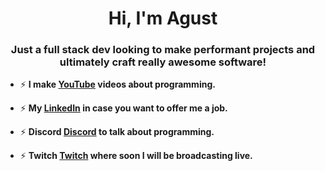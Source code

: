 <h1 align="center">Hi, I'm Agust</h1>
<h3 align="center">Just a full stack dev looking to make performant projects and ultimately craft really awesome software!</h3>

- ⚡ **I make <a href="https://www.youtube.com/channel/UC86aR_jiKs0b-qHWeQzX5Xw" target="blank">YouTube</a> videos about programming.**

- ⚡ **My <a href="https://www.linkedin.com/in/agustin-fricke-888706248/" target="blank">LinkedIn</a> in case you want to offer me a job.**

- ⚡ **Discord <a href="https://discord.com/invite/g9WyB7umjT" target="blank">Discord</a> to talk about programming.**

- ⚡ **Twitch <a href="https://www.twitch.tv/tech_con_agust" target="blank">Twitch</a> where soon I will be broadcasting live.**




